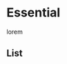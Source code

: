 
<script>

 import ListOfComponents from '$lib/components/listofEssential.svelte';

</script>

# Essential

lorem

## List

<ListOfComponents />
